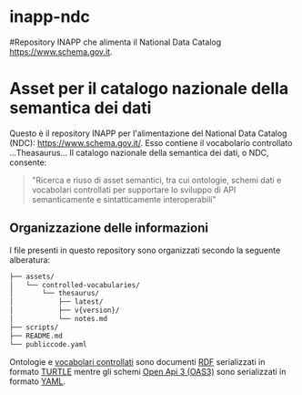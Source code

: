 # inapp-ndc
#Repository INAPP che alimenta il National Data Catalog https://www.schema.gov.it.

# Asset per il catalogo nazionale della semantica dei dati
Questo è il repository INAPP per l'alimentazione del National Data Catalog (NDC): https://www.schema.gov.it/.
Esso contiene il vocabolario controllato ...Theasaurus... 
Il catalogo nazionale della semantica dei dati, o NDC, consente:
> "Ricerca e riuso di asset semantici, tra cui ontologie, schemi dati e vocabolari controllati per supportare lo sviluppo di API semanticamente e sintatticamente interoperabili"

## Organizzazione delle informazioni

I file presenti in questo repository sono organizzati secondo la seguente alberatura:

```bash
├── assets/
│   └── controlled-vocabularies/
│       └── thesaurus/
│           ├── latest/
│           ├── v{version}/
│           └── notes.md
├── scripts/
├── README.md
└── publiccode.yaml
```

Ontologie e [vocabolari controllati](https://www.agid.gov.it/it/dati/vocabolari-controllati) sono documenti [RDF](https://www.w3.org/RDF/) serializzati in formato [TURTLE](https://www.w3.org/TR/turtle/) mentre gli schemi  [Open Api 3 (OAS3)](https://spec.openapis.org/oas/v3.1.0) sono serializzati in formato [YAML](https://yaml.org/).
